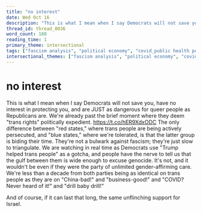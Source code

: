 ```yaml
---
title: "no interest"
date: Wed Oct 16
description: "This is what I mean when I say Democrats will not save you, have no interest in protecting you, and are JUST as dangerous for queer people as Republicans are."
thread_id: thread_0036
word_count: 180
reading_time: 1
primary_theme: intersectional
tags: ["fascism analysis", "political economy", "covid_public health politics", "organizational theory"]
intersectional_themes: ["fascism analysis", "political economy", "covid_public health politics", "organizational theory"]
---
```


# no interest

This is what I mean when I say Democrats will not save you, have no interest in protecting you, and are JUST as dangerous for queer people as Republicans are. We're already past the brief moment where they deem "trans rights" politically expedient. https://t.co/hER9XdxODC The only difference between "red states," where trans people are being actively persecuted, and "blue states," where we're tolerated, is that the latter group is biding their time. They're not a bulwark against fascism; they're just slow to triangulate. We are watching in real time as Democrats use "Trump helped trans people" as a gotcha, and people have the nerve to tell us that the gulf between them is wide enough to excuse genocide. It's not, and it wouldn't be even if they were the party of unlimited gender-affirming care. We're less than a decade from both parties being as identical on trans people as they are on "China-bad!" and "business-good!" and "COVID? Never heard of it!" and "drill baby drill!"

And of course, if it can last that long, the same unflinching support for Israel.